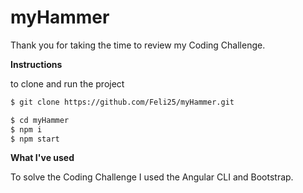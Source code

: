 # myHammer

Thank you for taking the time to review my Coding Challenge.

**Instructions**

to clone and run the project

```sh
$ git clone https://github.com/Feli25/myHammer.git

$ cd myHammer
$ npm i
$ npm start

```

**What I've used**

To solve the Coding Challenge I used the Angular CLI and Bootstrap.

